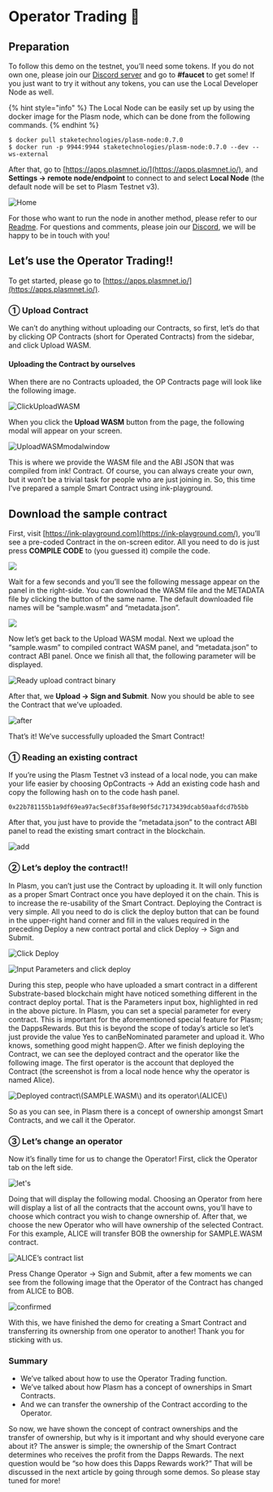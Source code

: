 # Operator Trading 💱

## Preparation

To follow this demo on the testnet, you’ll need some tokens. If you do not own one, please join our [Discord server](https://discord.gg/wUcQt3R) and go to **\#faucet** to get some! If you just want to try it without any tokens, you can use the Local Developer Node as well.

{% hint style="info" %}
 The Local Node can be easily set up by using the docker image for the Plasm node, which can be done from the following commands.
{% endhint %}

```text
$ docker pull staketechnologies/plasm-node:0.7.0
$ docker run -p 9944:9944 staketechnologies/plasm-node:0.7.0 --dev --ws-external
```

After that, go to [https://apps.plasmnet.io/](https://apps.plasmnet.io/), and **Settings -&gt; remote node/endpoint** to connect to and select **Local Node** \(the default node will be set to Plasm Testnet v3\).

![Home](https://user-images.githubusercontent.com/6259384/77171125-598f7500-6aff-11ea-94d9-7a300749440e.png)

For those who want to run the node in another method, please refer to our [Readme](https://github.com/staketechnologies/Plasm). For questions and comments, please join our [Discord](https://discord.gg/Auas9qj), we will be happy to be in touch with you!

## Let’s use the Operator Trading!!

To get started, please go to [https://apps.plasmnet.io/](https://apps.plasmnet.io/).

### ① Upload Contract

We can’t do anything without uploading our Contracts, so first, let’s do that by clicking OP Contracts \(short for Operated Contracts\) from the sidebar, and click Upload WASM.

#### **Uploading the Contract by ourselves**

When there are no Contracts uploaded, the OP Contracts page will look like the following image.

![ClickUploadWASM](https://user-images.githubusercontent.com/6259384/77171493-de7a8e80-6aff-11ea-840e-d7977011e02a.png)

When you click the **Upload WASM** button from the page, the following modal will appear on your screen.

![UploadWASMmodalwindow](https://user-images.githubusercontent.com/6259384/77171488-dc183480-6aff-11ea-9467-872c80b2a5b3.png)

This is where we provide the WASM file and the ABI JSON that was compiled from ink! Contract. Of course, you can always create your own, but it won’t be a trivial task for people who are just joining in. So, this time I’ve prepared a sample Smart Contract using ink-playground. 

## **Download the sample contract**

First, visit [https://ink-playground.com](https://ink-playground.com/), you’ll see a pre-coded Contract in the on-screen editor. All you need to do is just press **COMPILE CODE** to \(you guessed it\) compile the code.

![](https://docs.plasmnet.io/.gitbook/assets/77171484-dae70780-6aff-11ea-81c7-fdafe1d0be03.png)

Wait for a few seconds and you’ll see the following message appear on the panel in the right-side. You can download the WASM file and the METADATA file by clicking the button of the same name. The default downloaded file names will be “sample.wasm” and “metadata.json”.

![](https://docs.plasmnet.io/.gitbook/assets/77171482-da4e7100-6aff-11ea-9173-4e6cd1feb598.png)

Now let’s get back to the Upload WASM modal. Next we upload the “sample.wasm” to compiled contract WASM panel, and “metadata.json” to contract ABI panel. Once we finish all that, the following parameter will be displayed.

![Ready upload contract binary](https://user-images.githubusercontent.com/6259384/77171479-d9b5da80-6aff-11ea-8208-763b970438af.png)

After that, we **Upload -&gt; Sign and Submit**. Now you should be able to see the Contract that we’ve uploaded.

![after](https://user-images.githubusercontent.com/6259384/77171475-d884ad80-6aff-11ea-9ea6-0e7d2190a0f2.png)

That’s it! We’ve successfully uploaded the Smart Contract!

### **① Reading an existing contract**

If you’re using the Plasm Testnet v3 instead of a local node, you can make your life easier by choosing OpContracts -&gt; Add an existing code hash and copy the following hash on to the code hash panel.

```text
0x22b781155b1a9df69ea97ac5ec8f35af8e90f5dc7173439dcab50aafdcd7b5bb
```

After that, you just have to provide the “metadata.json” to the contract ABI panel to read the existing smart contract in the blockchain.

![add](https://user-images.githubusercontent.com/6259384/77171472-d7ec1700-6aff-11ea-8615-87129335dab3.png)

### ② Let’s deploy the contract!!

In Plasm, you can’t just use the Contract by uploading it. It will only function as a proper Smart Contract once you have deployed it on the chain. This is to increase the re-usability of the Smart Contract. Deploying the Contract is very simple. All you need to do is click the deploy button that can be found in the upper-right hand corner and fill in the values required in the preceding Deploy a new contract portal and click Deploy -&gt; Sign and Submit.

![Click Deploy](https://user-images.githubusercontent.com/6259384/77171467-d7ec1700-6aff-11ea-93b9-5ccdbb498d56.png)

![Input Parameters and click deploy](https://user-images.githubusercontent.com/6259384/77171463-d7538080-6aff-11ea-835d-2598a2d6b221.png)

During this step, people who have uploaded a smart contract in a different Substrate-based blockchain might have noticed something different in the contract deploy portal. That is the Parameters input box, highlighted in red in the above picture. In Plasm, you can set a special parameter for every contract. This is important for the aforementioned special feature for Plasm; the DappsRewards. But this is beyond the scope of today’s article so let’s just provide the value Yes to canBeNominated parameter and upload it. Who knows, something good might happen😉. After we finish deploying the Contract, we can see the deployed contract and the operator like the following image. The first operator is the account that deployed the Contract \(the screenshot is from a local node hence why the operator is named Alice\).

![Deployed contract\\(SAMPLE.WASM\\) and its operator\\(ALICE\\)](https://user-images.githubusercontent.com/6259384/77171460-d6225380-6aff-11ea-8bea-fc55c39664a1.png)

So as you can see, in Plasm there is a concept of ownership amongst Smart Contracts, and we call it the Operator.

### ③ Let’s change an operator

Now it’s finally time for us to change the Operator! First, click the Operator tab on the left side.

![let&apos;s](https://user-images.githubusercontent.com/6259384/77171456-d6225380-6aff-11ea-8110-2cfd1b9fd698.png)

Doing that will display the following modal. Choosing an Operator from here will display a list of all the contracts that the account owns, you’ll have to choose which contract you wish to change ownership of. After that, we choose the new Operator who will have ownership of the selected Contract. For this example, ALICE will transfer BOB the ownership for SAMPLE.WASM contract.

![ALICE&#x2019;s contract list](https://user-images.githubusercontent.com/6259384/77171448-d4589000-6aff-11ea-9550-6b7103c55047.png)

Press Change Operator -&gt; Sign and Submit, after a few moments we can see from the following image that the Operator of the Contract has changed from ALICE to BOB.

![confirmed](https://user-images.githubusercontent.com/6259384/77171439-d02c7280-6aff-11ea-8e70-4255167cd320.png)

With this, we have finished the demo for creating a Smart Contract and transferring its ownership from one operator to another! Thank you for sticking with us.

### Summary <a id="summary"></a>

* We’ve talked about how to use the Operator Trading function.
* We’ve talked about how Plasm has a concept of ownerships in Smart Contracts.
* And we can transfer the ownership of the Contract according to the Operator.

So now, we have shown the concept of contract ownerships and the transfer of ownership, but why is it important and why should everyone care about it? The answer is simple; the ownership of the Smart Contract determines who receives the profit from the Dapps Rewards. The next question would be “so how does this Dapps Rewards work?” That will be discussed in the next article by going through some demos. So please stay tuned for more!

